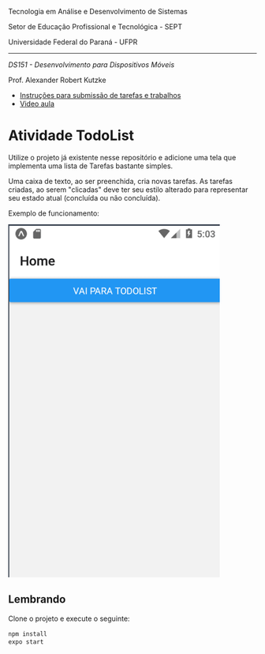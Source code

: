 Tecnologia em Análise e Desenvolvimento de Sistemas

Setor de Educação Profissional e Tecnológica - SEPT

Universidade Federal do Paraná - UFPR

---

*DS151 - Desenvolvimento para Dispositivos Móveis*

Prof. Alexander Robert Kutzke

* [Instruções para submissão de tarefas e trabalhos](https://gitlab.tadsufpr.net.br/ds122-alexkutzke/material/blob/master/instrucoes_submissao_tarefas_e_trabalhos.md)
* [Video aula](https://www.youtube.com/watch?v=d6ZTnQNhoCo)

# Atividade TodoList 

Utilize o projeto já existente nesse repositório e adicione uma tela que implementa uma lista de Tarefas bastante simples.

Uma caixa de texto, ao ser preenchida, cria novas tarefas. As tarefas criadas, ao serem "clicadas" deve ter seu estilo alterado para representar seu estado atual (concluída ou não concluída).

Exemplo de funcionamento:

![Todo List](images/exemplo.gif)

## Lembrando

Clone o projeto e execute o seguinte:

```
npm install
expo start
```
